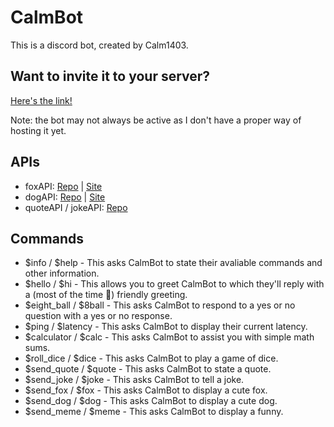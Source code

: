 # CalmBot

This is a discord bot, created by Calm1403.

## Want to invite it to your server?

[inviteLink]: https://discord.com/api/oauth2/authorize?client_id=1141041960862367785&permissions=8&scope=bot

[Here's the link!][inviteLink]

Note: the bot may not always be active as I don't have a proper way of hosting it yet.

## APIs

[foxGitHubLink]: https://github.com/xinitrc-dev/randomfox.ca
[foxWebSiteLink]: https://randomfox.ca/
[dogGitHubLink]: https://github.com/ElliottLandsborough/dog-ceo-api
[dogWebSiteLink]: https://dog.ceo/dog-api/
[quotenJokeGitHubLink]: https://github.com/NotCookey/QuotenJoke-Api

- foxAPI: [Repo][foxGitHubLink] | [Site][foxWebSiteLink]
- dogAPI: [Repo][dogGitHubLink] | [Site][dogWebSiteLink]
- quoteAPI / jokeAPI: [Repo][quotenJokeGitHubLink]

## Commands

- $info / $help - This asks CalmBot to state their avaliable commands and other information.
- $hello / $hi - This allows you to greet CalmBot to which they'll reply with a (most of the time :shrug:) friendly greeting.
- $eight_ball / $8ball - This asks CalmBot to respond to a yes or no question with a yes or no response.
- $ping / $latency - This asks CalmBot to display their current latency.
- $calculator / $calc - This asks CalmBot to assist you with simple math sums.
- $roll_dice / $dice - This asks CalmBot to play a game of dice.
- $send_quote / $quote - This asks CalmBot to state a quote.
- $send_joke / $joke - This asks CalmBot to tell a joke.
- $send_fox / $fox - This asks CalmBot to display a cute fox.
- $send_dog / $dog - This asks CalmBot to display a cute dog.
- $send_meme / $meme - This asks CalmBot to display a funny.
